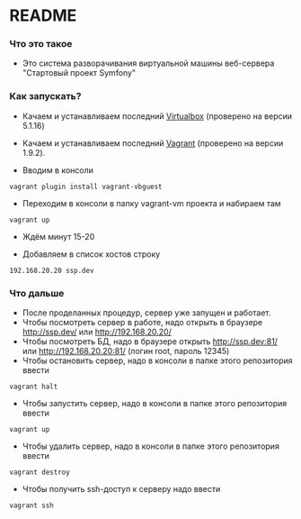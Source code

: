 # README #

### Что это такое ###

* Это система разворачивания виртуальной машины веб-сервера "Стартовый проект Symfony"

### Как запускать? ###
* Качаем и устанавливаем последний [Virtualbox](https://www.virtualbox.org/wiki/Downloads) (проверено на версии 5.1.16)

* Качаем и устанавливаем последний [Vagrant](https://www.vagrantup.com/downloads.html) (проверено на версии 1.9.2).

* Вводим в консоли 
```
vagrant plugin install vagrant-vbguest
```

* Переходим в консоли в папку vagrant-vm проекта и набираем там

```
vagrant up
```
* Ждём минут 15-20

* Добавляем в список хостов строку
```
192.168.20.20 ssp.dev
```


### Что дальше ###

* После проделанных процедур, сервер уже запущен и работает.
* Чтобы посмотреть сервер в работе, надо открыть в браузере http://ssp.dev/ или http://192.168.20.20/
* Чтобы посмотреть БД, надо в браузере открыть http://ssp.dev:81/ или http://192.168.20.20:81/ (логин root, пароль 12345)
* Чтобы остановить сервер, надо в консоли в папке этого репозитория ввести 

```
vagrant halt
```
* Чтобы запустить сервер, надо в консоли в папке этого репозитория ввести 

```
vagrant up
```
* Чтобы удалить сервер, надо в консоли в папке этого репозитория ввести 

```
vagrant destroy
```
* Чтобы получить ssh-доступ к серверу надо ввести

```
vagrant ssh
```
